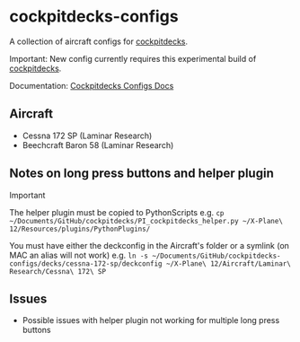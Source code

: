 # cockpitdecks-configs
A collection of aircraft configs for [cockpitdecks](https://github.com/devleaks/cockpitdecks).

Important: New config currently requires this experimental build of [cockpitdecks](https://github.com/dlicudi/cockpitdecks).

Documentation: [Cockpitdecks Configs Docs](http://dlicudi.github.io/cockpitdecks-configs/)

## Aircraft
- Cessna 172 SP (Laminar Research)
- Beechcraft Baron 58 (Laminar Research)


## Notes on long press buttons and helper plugin

> [!IMPORTANT]
> The helper plugin must be copied to PythonScripts e.g.
> `cp ~/Documents/GitHub/cockpitdecks/PI_cockpitdecks_helper.py ~/X-Plane\ 12/Resources/plugins/PythonPlugins/`
>
> You must have either the deckconfig in the Aircraft's folder or a symlink (on MAC an alias will not work) e.g.
> `ln -s ~/Documents/GitHub/cockpitdecks-configs/decks/cessna-172-sp/deckconfig ~/X-Plane\ 12/Aircraft/Laminar\ Research/Cessna\ 172\ SP`

## Issues
- Possible issues with helper plugin not working for multiple long press buttons 